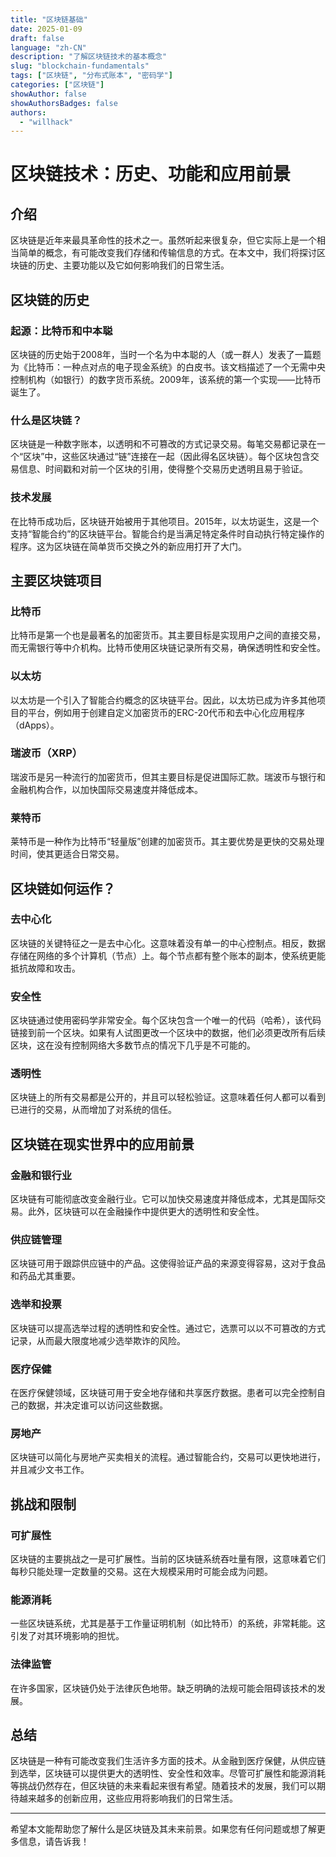 ```yaml
---
title: "区块链基础"  
date: 2025-01-09
draft: false
language: "zh-CN"
description: "了解区块链技术的基本概念"
slug: "blockchain-fundamentals"
tags: ["区块链", "分布式账本", "密码学"]
categories: ["区块链"]
showAuthor: false
showAuthorsBadges: false
authors:
  - "willhack"
---
```

# 区块链技术：历史、功能和应用前景

## 介绍

区块链是近年来最具革命性的技术之一。虽然听起来很复杂，但它实际上是一个相当简单的概念，有可能改变我们存储和传输信息的方式。在本文中，我们将探讨区块链的历史、主要功能以及它如何影响我们的日常生活。

## 区块链的历史

### 起源：比特币和中本聪

区块链的历史始于2008年，当时一个名为中本聪的人（或一群人）发表了一篇题为《比特币：一种点对点的电子现金系统》的白皮书。该文档描述了一个无需中央控制机构（如银行）的数字货币系统。2009年，该系统的第一个实现——比特币诞生了。

### 什么是区块链？

区块链是一种数字账本，以透明和不可篡改的方式记录交易。每笔交易都记录在一个“区块”中，这些区块通过“链”连接在一起（因此得名区块链）。每个区块包含交易信息、时间戳和对前一个区块的引用，使得整个交易历史透明且易于验证。

### 技术发展

在比特币成功后，区块链开始被用于其他项目。2015年，以太坊诞生，这是一个支持“智能合约”的区块链平台。智能合约是当满足特定条件时自动执行特定操作的程序。这为区块链在简单货币交换之外的新应用打开了大门。

## 主要区块链项目

### 比特币

比特币是第一个也是最著名的加密货币。其主要目标是实现用户之间的直接交易，而无需银行等中介机构。比特币使用区块链记录所有交易，确保透明性和安全性。

### 以太坊

以太坊是一个引入了智能合约概念的区块链平台。因此，以太坊已成为许多其他项目的平台，例如用于创建自定义加密货币的ERC-20代币和去中心化应用程序（dApps）。

### 瑞波币（XRP）

瑞波币是另一种流行的加密货币，但其主要目标是促进国际汇款。瑞波币与银行和金融机构合作，以加快国际交易速度并降低成本。

### 莱特币

莱特币是一种作为比特币“轻量版”创建的加密货币。其主要优势是更快的交易处理时间，使其更适合日常交易。

## 区块链如何运作？

### 去中心化

区块链的关键特征之一是去中心化。这意味着没有单一的中心控制点。相反，数据存储在网络的多个计算机（节点）上。每个节点都有整个账本的副本，使系统更能抵抗故障和攻击。

### 安全性

区块链通过使用密码学非常安全。每个区块包含一个唯一的代码（哈希），该代码链接到前一个区块。如果有人试图更改一个区块中的数据，他们必须更改所有后续区块，这在没有控制网络大多数节点的情况下几乎是不可能的。

### 透明性

区块链上的所有交易都是公开的，并且可以轻松验证。这意味着任何人都可以看到已进行的交易，从而增加了对系统的信任。

## 区块链在现实世界中的应用前景

### 金融和银行业
区块链有可能彻底改变金融行业。它可以加快交易速度并降低成本，尤其是国际交易。此外，区块链可以在金融操作中提供更大的透明性和安全性。

### 供应链管理

区块链可用于跟踪供应链中的产品。这使得验证产品的来源变得容易，这对于食品和药品尤其重要。

### 选举和投票

区块链可以提高选举过程的透明性和安全性。通过它，选票可以以不可篡改的方式记录，从而最大限度地减少选举欺诈的风险。

### 医疗保健

在医疗保健领域，区块链可用于安全地存储和共享医疗数据。患者可以完全控制自己的数据，并决定谁可以访问这些数据。

### 房地产

区块链可以简化与房地产买卖相关的流程。通过智能合约，交易可以更快地进行，并且减少文书工作。

## 挑战和限制

### 可扩展性

区块链的主要挑战之一是可扩展性。当前的区块链系统吞吐量有限，这意味着它们每秒只能处理一定数量的交易。这在大规模采用时可能会成为问题。

### 能源消耗

一些区块链系统，尤其是基于工作量证明机制（如比特币）的系统，非常耗能。这引发了对其环境影响的担忧。

### 法律监管

在许多国家，区块链仍处于法律灰色地带。缺乏明确的法规可能会阻碍该技术的发展。

## 总结

区块链是一种有可能改变我们生活许多方面的技术。从金融到医疗保健，从供应链到选举，区块链可以提供更大的透明性、安全性和效率。尽管可扩展性和能源消耗等挑战仍然存在，但区块链的未来看起来很有希望。随着技术的发展，我们可以期待越来越多的创新应用，这些应用将影响我们的日常生活。

---

希望本文能帮助您了解什么是区块链及其未来前景。如果您有任何问题或想了解更多信息，请告诉我！
